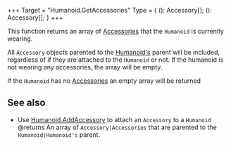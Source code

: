 +++
Target = "Humanoid.GetAccessories"
Type = { (): Accessory[]; (): Accessory[]; }
+++

This function returns an array of [Accessories](https://developer.roblox.com/api-reference/class/Accessory) that the `Humanoid` is currently wearing.All `Accessory` objects parented to the [Humanoid's](https://developer.roblox.com/api-reference/class/Humanoid) parent will be included, regardless of if they are attached to the `Humanoid` or not. If the humanoid is not wearing any accessories, the array will be empty.If the `Humanoid` has no [Accessories](https://developer.roblox.com/api-reference/class/Accessory) an empty array will be returned## See also - Use [Humanoid.AddAccessory](https://developer.roblox.com/api-reference/function/Humanoid/AddAccessory) to attach an `Accessory` to a `Humanoid`@returns An array of `Accessory|Accessories` that are parented to the `Humanoid|Humanoid's` parent.